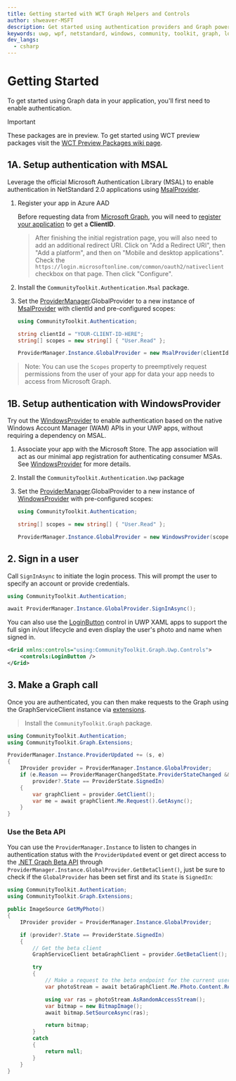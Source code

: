 ```yaml
---
title: Getting started with WCT Graph Helpers and Controls
author: shweaver-MSFT
description: Get started using authentication providers and Graph powered helpers from the Windows Community Toolkit.
keywords: uwp, wpf, netstandard, windows, community, toolkit, graph, login, authentication, provider, providers, identity
dev_langs:
  - csharp
---
```


# Getting Started

To get started using Graph data in your application, you'll first need to enable authentication.

> [!IMPORTANT]
> These packages are in preview. To get started using WCT preview packages visit the [WCT Preview Packages wiki page](https://aka.ms/wct/wiki/previewpackages).

## 1A. Setup authentication with MSAL

Leverage the official Microsoft Authentication Library (MSAL) to enable authentication in NetStandard 2.0 applications using [MsalProvider](./authentication/msal.md).

1. Register your app in Azure AAD

    Before requesting data from [Microsoft Graph](https://graph.microsoft.com), you will need to [register your application](/azure/active-directory/develop/quickstart-register-app) to get a **ClientID**.

    > After finishing the initial registration page, you will also need to add an additional redirect URI. Click on "Add a Redirect URI", then "Add a platform", and then on "Mobile and desktop applications". Check the `https://login.microsoftonline.com/common/oauth2/nativeclient` checkbox on that page. Then click "Configure".
1. Install the `CommunityToolkit.Authentication.Msal` package.
1. Set the [ProviderManager](./authentication/ProviderManager.md).GlobalProvider to a new instance of [MsalProvider](./authentication/msal.md) with clientId and pre-configured scopes:

    ```csharp
    using CommunityToolkit.Authentication;

    string clientId = "YOUR-CLIENT-ID-HERE";
    string[] scopes = new string[] { "User.Read" };

    ProviderManager.Instance.GlobalProvider = new MsalProvider(clientId, scopes);
    ```

> Note: You can use the `Scopes` property to preemptively request permissions from the user of your app for data your app needs to access from Microsoft Graph.

## 1B. Setup authentication with WindowsProvider

Try out the [WindowsProvider](./authentication/windows.md) to enable authentication based on the native Windows Account Manager (WAM) APIs in your UWP apps, without requiring a dependency on MSAL.

1. Associate your app with the Microsoft Store. The app association will act as our minimal app registration for authenticating consumer MSAs. See [WindowsProvider](./authentication/windows.md) for more details.
1. Install the `CommunityToolkit.Authentication.Uwp` package
1. Set the [ProviderManager](./authentication/ProviderManager.md).GlobalProvider to a new instance of [WindowsProvider](./authentication/windows.md) with pre-configured scopes:

    ```csharp
    using CommunityToolkit.Authentication;

    string[] scopes = new string[] { "User.Read" };

    ProviderManager.Instance.GlobalProvider = new WindowsProvider(scopes);
    ```

## 2. Sign in a user

Call `SignInAsync` to initiate the login process. This will prompt the user to specify an account or provide credentials.

  ```csharp
using CommunityToolkit.Authentication;

await ProviderManager.Instance.GlobalProvider.SignInAsync();
```

You can also use the [LoginButton](./controls/LoginButton.md) control in UWP XAML apps to support the full sign in/out lifecycle and even display the user's photo and name when signed in.

```xml
<Grid xmlns:controls="using:CommunityToolkit.Graph.Uwp.Controls">
    <controls:LoginButton />
</Grid>
```

## 3. Make a Graph call

Once you are authenticated, you can then make requests to the Graph using the GraphServiceClient instance via [extensions](./helpers/extensions.md).

> Install the `CommunityToolkit.Graph` package.

```csharp
using CommunityToolkit.Authentication;
using CommunityToolkit.Graph.Extensions;

ProviderManager.Instance.ProviderUpdated += (s, e)
{
    IProvider provider = ProviderManager.Instance.GlobalProvider;
    if (e.Reason == ProviderManagerChangedState.ProviderStateChanged &&
        provider?.State == ProviderState.SignedIn)
    {
        var graphClient = provider.GetClient();
        var me = await graphClient.Me.Request().GetAsync();
    }
}
```

### Use the Beta API

You can use the `ProviderManager.Instance` to listen to changes in authentication status with the `ProviderUpdated` event or get direct access to the [.NET Graph Beta API](https://github.com/microsoftgraph/msgraph-beta-sdk-dotnet) through `ProviderManager.Instance.GlobalProvider.GetBetaClient()`, just be sure to check if the `GlobalProvider` has been set first and its `State` is `SignedIn`:

```csharp
using CommunityToolkit.Authentication;
using CommunityToolkit.Graph.Extensions;

public ImageSource GetMyPhoto()
{
    IProvider provider = ProviderManager.Instance.GlobalProvider;

    if (provider?.State == ProviderState.SignedIn)
    {
        // Get the beta client
        GraphServiceClient betaGraphClient = provider.GetBetaClient();

        try
        {
            // Make a request to the beta endpoint for the current user's photo.
            var photoStream = await betaGraphClient.Me.Photo.Content.Request().GetAsync();

            using var ras = photoStream.AsRandomAccessStream();
            var bitmap = new BitmapImage();
            await bitmap.SetSourceAsync(ras);

            return bitmap;
        }
        catch
        {
            return null;
        }
    }
}
```
